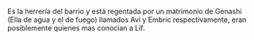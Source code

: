 Es la herrería del barrio y está regentada por un matrimonio de Genashi (Ella de agua y el de fuego) llamados Avi y Embric respectivamente, eran posiblemente quienes mas conocian a Lif.